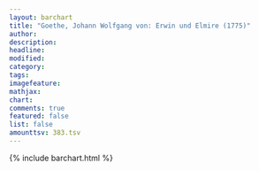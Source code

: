 ```yaml
---
layout: barchart
title: "Goethe, Johann Wolfgang von: Erwin und Elmire (1775)"
author:
description:
headline:
modified:
category:
tags:
imagefeature: 
mathjax: 
chart: 
comments: true
featured: false
list: false
amounttsv: 383.tsv
---
```

{% include barchart.html %}
